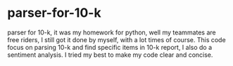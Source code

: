 # parser-for-10-k
parser for 10-k, it was my homework for python, well my teammates are free riders, I still got it done by myself, with a lot times of course.
This code focus on parsing 10-k and find specific items in 10-k report, I also do a sentiment analysis.
I tried my best to make my code clear and concise.


